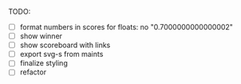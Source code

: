 TODO:
- [ ] format numbers in scores for floats: no "0.7000000000000002"
- [ ] show winner
- [ ] show scoreboard with links
- [ ] export svg-s from maints
- [ ] finalize styling
- [ ] refactor
